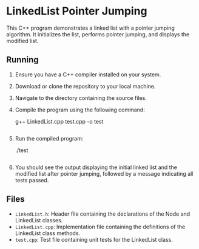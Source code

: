 # LinkedList Pointer Jumping

This C++ program demonstrates a linked list with a pointer jumping algorithm. It initializes the list, performs pointer jumping, and displays the modified list.

## Running

1. Ensure you have a C++ compiler installed on your system.
2. Download or clone the repository to your local machine.
3. Navigate to the directory containing the source files.
4. Compile the program using the following command:

    g++ LinkedList.cpp test.cpp -o test
    ```
5. Run the compiled program:

    ./test
    ```
6. You should see the output displaying the initial linked list and the modified list after pointer jumping, followed by a message indicating all tests passed.

## Files 

- `LinkedList.h`: Header file containing the declarations of the Node and LinkedList classes.
- `LinkedList.cpp`: Implementation file containing the definitions of the LinkedList class methods.
- `test.cpp`: Test file containing unit tests for the LinkedList class.

